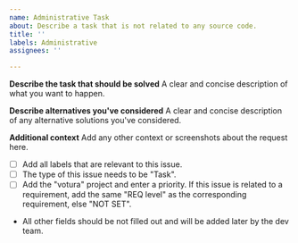 ```yaml
---
name: Administrative Task
about: Describe a task that is not related to any source code.
title: ''
labels: Administrative
assignees: ''

---
```


**Describe the task that should be solved**
A clear and concise description of what you want to happen.

**Describe alternatives you've considered**
A clear and concise description of any alternative solutions you've considered.

**Additional context**
Add any other context or screenshots about the request here.

- [ ] Add all labels that are relevant to this issue.
- [ ] The type of this issue needs to be "Task".
- [ ] Add the "votura" project and enter a priority. If this issue is related to a requirement, add the same "REQ level" as the corresponding requirement, else "NOT SET".
- All other fields should be not filled out and will be added later by the dev team.
